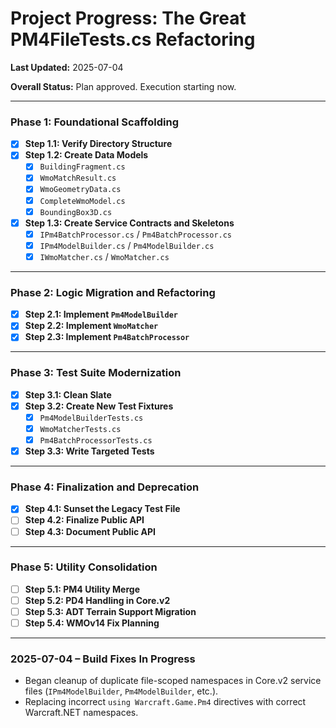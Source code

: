 # Project Progress: The Great PM4FileTests.cs Refactoring

**Last Updated:** 2025-07-04

**Overall Status:** Plan approved. Execution starting now.

---

### **Phase 1: Foundational Scaffolding**

- [x] **Step 1.1: Verify Directory Structure**
- [x] **Step 1.2: Create Data Models**
    - [x] `BuildingFragment.cs`
    - [x] `WmoMatchResult.cs`
    - [x] `WmoGeometryData.cs`
    - [x] `CompleteWmoModel.cs`
    - [x] `BoundingBox3D.cs`
- [x] **Step 1.3: Create Service Contracts and Skeletons**
    - [x] `IPm4BatchProcessor.cs` / `Pm4BatchProcessor.cs`
    - [x] `IPm4ModelBuilder.cs` / `Pm4ModelBuilder.cs`
    - [x] `IWmoMatcher.cs` / `WmoMatcher.cs`

---

### **Phase 2: Logic Migration and Refactoring**

- [x] **Step 2.1: Implement `Pm4ModelBuilder`**
- [x] **Step 2.2: Implement `WmoMatcher`**
- [x] **Step 2.3: Implement `Pm4BatchProcessor`**

---

### **Phase 3: Test Suite Modernization**

- [x] **Step 3.1: Clean Slate**
- [x] **Step 3.2: Create New Test Fixtures**
    - [x] `Pm4ModelBuilderTests.cs`
    - [x] `WmoMatcherTests.cs`
    - [x] `Pm4BatchProcessorTests.cs`
- [x] **Step 3.3: Write Targeted Tests**

---

### **Phase 4: Finalization and Deprecation**

- [x] **Step 4.1: Sunset the Legacy Test File**
- [ ] **Step 4.2: Finalize Public API**
- [ ] **Step 4.3: Document Public API**

---

### **Phase 5: Utility Consolidation**

- [ ] **Step 5.1: PM4 Utility Merge**
- [ ] **Step 5.2: PD4 Handling in Core.v2**
- [ ] **Step 5.3: ADT Terrain Support Migration**
- [ ] **Step 5.4: WMOv14 Fix Planning**

---

### 2025-07-04 – Build Fixes In Progress
- Began cleanup of duplicate file-scoped namespaces in Core.v2 service files (`IPm4ModelBuilder`, `Pm4ModelBuilder`, etc.).
- Replacing incorrect `using Warcraft.Game.Pm4` directives with correct Warcraft.NET namespaces.